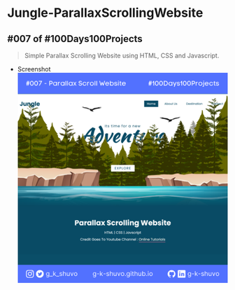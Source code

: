 # Jungle-ParallaxScrollingWebsite
## #007 of #100Days100Projects
> Simple Parallax Scrolling Website using HTML, CSS and Javascript.
* Screenshot 
![Jungle Parallax Scrolling Website](https://github.com/g-k-shuvo/Jungle-ParallaxScrollingWebsite/blob/main/images/100Days100Projects.png)
